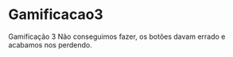 # Gamificacao3
Gamificação 3
Não conseguimos fazer, os botões davam errado e acabamos nos perdendo.
